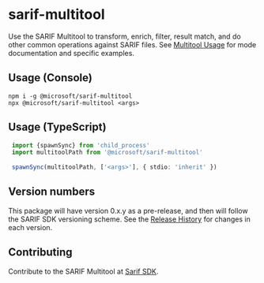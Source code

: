 <!--
Copyright (c) Microsoft Corporation. All rights reserved.
Licensed under the MIT License.
-->

# sarif-multitool

Use the SARIF Multitool to transform, enrich, filter, result match, and do other common operations against SARIF files.
See [Multitool Usage](https://github.com/microsoft/sarif-sdk/blob/master/docs/multitool-usage.md) for mode documentation and specific examples.

## Usage (Console) 
```
npm i -g @microsoft/sarif-multitool
npx @microsoft/sarif-multitool <args>
```

## Usage (TypeScript)
```ts
 import {spawnSync} from 'child_process'
 import multitoolPath from '@microsoft/sarif-multitool'
 
 spawnSync(multitoolPath, ['<args>'], { stdio: 'inherit' })
 ```

## Version numbers

This package will have version 0.x.y as a pre-release, and then will follow the SARIF SDK versioning scheme.
See the [Release History](https://github.com/microsoft/sarif-sdk/blob/master/src/ReleaseHistory.md) for changes in each version.

## Contributing

Contribute to the SARIF Multitool at [Sarif SDK](https://github.com/microsoft/sarif-sdk#sarif-sdk).